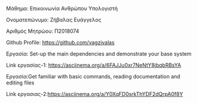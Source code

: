 Μάθημα: Επικοινωνία Ανθρώπου Υπολογιστή

Ονοματεπώνυμο: Ζήβαλας Ευάγγελος

Αριθμός Μητρώου: Π2018074

Github Profile: https://github.com/vagzivalas

Εργασία: Set-up the main dependencies and demonstrate your base system

Link εργασίας-1: https://asciinema.org/a/6FAJJu0xr7NeNtY8jbqbRBsYA

Εργασία:Get familiar with basic commands, reading documentation and editing files

Link  εργασιας-2:https://asciinema.org/a/Y0XqFD0srkThYDF2dQrpA0f8Y
